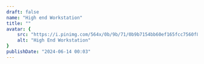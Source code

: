 ```yaml
---
draft: false
name: "High end Workstation"
title: ""
avatar: {
    src: "https://i.pinimg.com/564x/0b/9b/71/0b9b7154bb60ef165fcc7560f822e624.jpg",
    alt: "High End Workstation"
}
publishDate: "2024-06-14 00:03"
---
```

